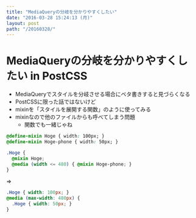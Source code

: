 ```yaml
---
title: "MediaQueryの分岐を分かりやすくしたい"
date: "2016-03-28 15:24:13 (月)"
layout: post
path: "/20160328/"
---
```


# MediaQueryの分岐を分かりやすくしたい in PostCSS

- MediaQueryでスタイルを分岐させる場合にベタ書きすると見づらくなる
- PostCSSに限った話ではないけど
- mixinを「スタイルを展開する関数」のように使ってみる
- mixinなので他のファイルからも呼べてしまう問題
  * 関数でも一緒じゃね

```css
@define-mixin Hoge { width: 100px; }
@define-mixin Hoge-phone { width: 50px; }

.Hoge {
  @mixin Hoge;
  @media (width <= 480) { @mixin Hoge-phone; }
}
```

=>
```css
.Hoge { width: 100px; }
@media (max-width: 480px) {
  .Hoge { width: 50px; }
}
```
